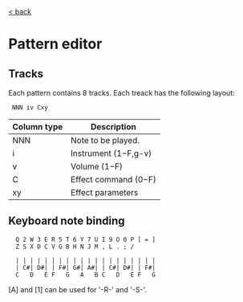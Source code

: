 
<a href="trilotracker.md">< back</a>

# Pattern editor

## Tracks
Each pattern contains 8 tracks. Each treack has the following layout:

``` 
 NNN iv Cxy 
 ```

Column type| Description 
-----------|-------------
NNN | Note to be played.
i | Instrument ($1-$F,g-v)
v | Volume ($1-$F)
C|Effect command ($0-$F)
xy| Effect parameters 


## Keyboard note binding

```
  Q 2 W 3 E R 5 T 6 Y 7 U I 9 O 0 P [ = ]   
  Z S X D C V G B H N J M , L . ; /         

  | | | | | | | | | | | | | | | | | | | |
  | C#| D#| | F#| G#| A#| | C#| D#| | F#| 
  C   D   E F   G   A   B C   D   E F   G  
```

[A] and [1] can be used for '-R-' and '-S-'.
